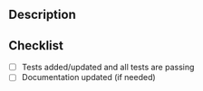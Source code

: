## Description
<!-- Please include a summary of the change -->

## Checklist
- [ ] Tests added/updated and all tests are passing
- [ ] Documentation updated (if needed)